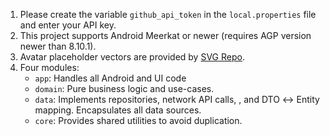 1. Please create the variable `github_api_token` in the `local.properties` file and enter your API key.
2. This project supports Android Meerkat or newer (requires AGP version newer than 8.10.1).
3. Avatar placeholder vectors are provided by [SVG Repo](https://www.svgrepo.com).
4. Four modules: 
   * `app`: Handles all Android and UI code
   * `domain`: Pure business logic and use-cases.
   * `data`: Implements repositories, network API calls, , and DTO ↔ Entity mapping. Encapsulates all data sources.
   * `core`: Provides shared utilities to avoid duplication.
